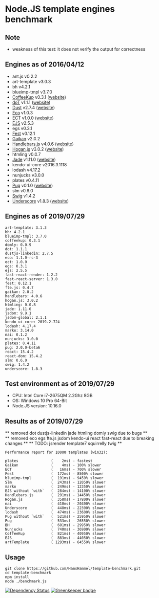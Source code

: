 # Node.JS template engines benchmark

## Note

- weakness of this test: it does not verify the output for correctness

## Engines as of 2016/04/12

- ant.js v0.2.2
- art-template v3.0.3
- bh v4.2.1
- blueimp-tmpl v3.7.0
- [CoffeeKup](https://github.com/mauricemach/coffeekup) v0.3.1 ([website](http://coffeekup.org/))
- [doT](https://github.com/olado/doT) v1.1.1 ([website](http://olado.github.com/doT/))
- [Dust](https://github.com/linkedin/dustjs) v2.7.4 ([website](http://linkedin.github.com/dustjs/))
- [Eco](https://github.com/sstephenson/eco) v1.0.3
- [ECT](https://github.com/baryshev/ect) v1.0.0 ([website](http://ectjs.com/))
- [EJS](https://github.com/visionmedia/ejs) v2.5.3
- egs v0.3.1
- [Fest](https://github.com/mailru/fest) v0.12.1
- [Gaikan](https://github.com/Deathspike/gaikan) v2.0.2
- [Handlebars.js](https://github.com/wycats/handlebars.js/) v4.0.6 ([website](http://handlebarsjs.com/))
- [Hogan.js](https://github.com/twitter/hogan.js) v3.0.2 ([website](http://twitter.github.com/hogan.js/))
- htmling v0.0.7
- [Jade](https://github.com/visionmedia/jade) v1.11.0 ([website](http://jade-lang.com/))
- kendo-ui-core v2016.3.1118
- lodash v4.17.2
- nunjucks v3.0.0
- plates v0.4.11
- [Pug](https://github.com/pugjs/pug) v0.1.0 ([website](https://pugjs.org/))
- slm v0.6.0
- [Swig](https://github.com/paularmstrong/swig) v1.4.2
- [Underscore](https://github.com/documentcloud/underscore) v1.8.3 ([website](http://underscorejs.org/))

## Engines as of 2019/07/29

	art-template: 3.1.3
	bh: 4.2.1
	blueimp-tmpl: 3.7.0
	coffeekup: 0.3.1
	domly: 0.0.9
	dot: 1.1.1
	dustjs-linkedin: 2.7.5
	eco: 1.1.0-rc-3
	ect: 1.0.0
	egs: 0.3.1
	ejs: 2.5.5
	fast-react-render: 1.2.2
	fast-react-server: 1.3.0
	fest: 0.12.1
	fte.js: 0.4.7
	gaikan: 2.0.2
	handlebars: 4.0.6
	hogan.js: 3.0.2
	htmling: 0.0.8
	jade: 1.11.0
	jsdom: 9.9.1
	jsdom-global: 2.1.1
	kendo-ui-core: 2019.2.724
	lodash: 4.17.4
	marko: 3.14.0
	nai: 0.1.2
	nunjucks: 3.0.0
	plates: 0.4.11
	pug: 2.0.0-beta6
	react: 15.4.2
	react-dom: 15.4.2
	slm: 0.6.0
	swig: 1.4.2
	underscore: 1.8.3

## Test environment as of 2019/07/29

- CPU: Intel Core i7-2675QM 2.2Ghz 8GB 
- OS: Windows 10 Pro 64-Bit
- Node.JS version: 10.16.0

## Results as of 2019/07/29

** removed dot dustjs-linkedin jade htmling domly swig due to bugs **	
** removed eco egs fte.js jsdom kendo-ui react fast-react due to breaking changes **
** TODO: jsrender template7 squirrelly twig **

	Performance report for 10000 templates (win32):

	plates               (    2ms) - fastest
	Gaikan               (    4ms) - 100% slower
	ECT                  (   16ms) - 700% slower
	Fest                 (  172ms) - 8500% slower
	blueimp-tmpl         (  191ms) - 9450% slower
	Slm                  (  243ms) - 12050% slower
	marko                (  249ms) - 12350% slower
	EJS without `with`   (  284ms) - 14100% slower
	Handlebars.js        (  291ms) - 14450% slower
	Hogan.js             (  358ms) - 17800% slower
	nai                  (  410ms) - 20400% slower
	Underscore           (  448ms) - 22300% slower
	lodash               (  474ms) - 23600% slower
	Pug without `with`   (  521ms) - 25950% slower
	Pug                  (  533ms) - 26550% slower
	BH                   (  601ms) - 29950% slower
	Nunjucks             (  740ms) - 36900% slower
	CoffeeKup            (  821ms) - 40950% slower
	EJS                  (  883ms) - 44050% slower
	artTemplate          ( 1293ms) - 64550% slower

## Usage

	git clone https://github.com/HansHammel/template-benchmark.git
	cd template-benchmark
	npm install
	node ./benchmark.js

[![Dependency Status](https://david-dm.org/HansHammel/template-benchmark.svg)](https://david-dm.org/HansHammel/template-benchmark) [![Greenkeeper badge](https://badges.greenkeeper.io/HansHammel/template-benchmark.svg)](https://greenkeeper.io/)
